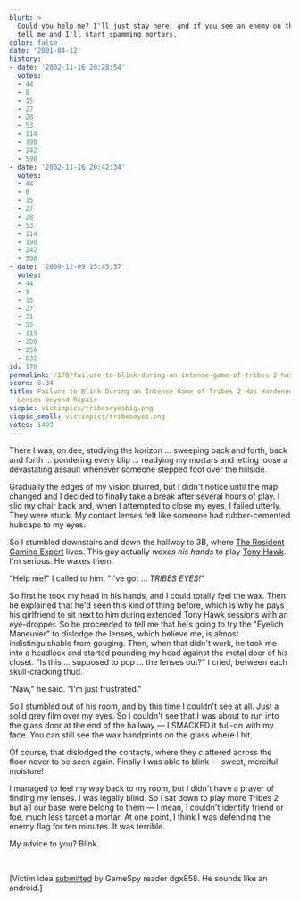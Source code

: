 ```yaml
---
blurb: >
  Could you help me? I'll just stay here, and if you see an enemy on the horizon,
  tell me and I'll start spamming mortars.
color: false
date: '2001-04-12'
history:
- date: '2002-11-16 20:28:54'
  votes:
  - 44
  - 8
  - 15
  - 27
  - 28
  - 53
  - 114
  - 190
  - 242
  - 598
- date: '2002-11-16 20:42:34'
  votes:
  - 44
  - 8
  - 15
  - 27
  - 28
  - 53
  - 114
  - 190
  - 242
  - 598
- date: '2009-12-09 15:45:37'
  votes:
  - 44
  - 9
  - 15
  - 27
  - 31
  - 55
  - 119
  - 200
  - 256
  - 632
id: 170
permalink: /170/failure-to-blink-during-an-intense-game-of-tribes-2-has-hardened-my-contact-lenses-beyond-repair/
score: 8.34
title: Failure to Blink During an Intense Game of Tribes 2 Has Hardened My Contact
  Lenses beyond Repair
vicpic: victimpics/tribeseyesbig.png
vicpic_small: victimpics/tribeseyes.png
votes: 1409
---
```


There I was, on dee, studying the horizon ... sweeping back and forth,
back and forth ... pondering every blip ... readying my mortars and
letting loose a devastating assault whenever someone stepped foot over
the hillside.

Gradually the edges of my vision blurred, but I didn't notice until the
map changed and I decided to finally take a break after several hours of
play. I slid my chair back and, when I attempted to close my eyes, I
failed utterly. They were stuck. My contact lenses felt like someone had
rubber-cemented hubcaps to my eyes.

So I stumbled downstairs and down the hallway to 3B, where [The Resident
Gaming Expert](@/victim/147.md) lives. This guy actually *waxes his
hands* to play [Tony
Hawk](https://web.archive.org/web/20010412000000/http://www.planettonyhawk.com/).
I'm serious. He waxes them.

"Help me!" I called to him. "I've got ... *TRIBES EYES!*"

So first he took my head in his hands, and I could totally feel the wax.
Then he explained that he'd seen this kind of thing before, which is why
he pays his girlfriend to sit next to him during extended Tony Hawk
sessions with an eye-dropper. So he proceeded to tell me that he's going
to try the "Eyelich Maneuver" to dislodge the lenses, which believe me,
is almost indistinguishable from gouging. Then, when that didn't work,
he took me into a headlock and started pounding my head against the
metal door of his closet. "Is this ... supposed to pop ... the lenses
out?" I cried, between each skull-cracking thud.

"Naw," he said. "I'm just frustrated."

So I stumbled out of his room, and by this time I couldn't see at all.
Just a solid grey film over my eyes. So I couldn't see that I was about
to run into the glass door at the end of the hallway — I SMACKED it
full-on with my face. You can still see the wax handprints on the glass
where I hit.

Of course, that dislodged the contacts, where they clattered across the
floor never to be seen again. Finally I was able to blink — sweet,
merciful moisture!

I managed to feel my way back to my room, but I didn't have a prayer of
finding my lenses. I was legally blind. So I sat down to play more
Tribes 2 but all our base were belong to them — I mean, I couldn't
identify friend or foe, much less target a mortar. At one point, I think
I was defending the enemy flag for ten minutes. It was terrible.

My advice to you? Blink.

&nbsp;

\[Victim idea [submitted](mailto:feedback@gamespy.com) by GameSpy reader
dgx858. He sounds like an android.\]